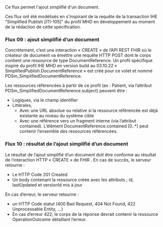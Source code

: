 Ce flux permet l'ajout simplifié d'un document.

Ces flux ont été modélisés en s'inspirant de la requête de la transaction IHE "Simplified Publish [ITI-105]" du profil MHD en développement au moment de la rédaction de cette spécification. 

### Flux 09 : ajout simplifié d’un document

Concrètement, c’est une interaction « CREATE »  de l’API REST FHIR où le créateur de document va émettre une requête HTTP POST dont le corps contient une ressource de type DocumentReference. Un profil spécifique inspiré du profil IHE MHD en version build au 03.10.22 « SimplifiedPublish.DocumentReference » est créé pour ce volet et nommé PDSm_SimplifiedDocumentReference.

Les ressources référencées à partir de ce profil (ex : Patient, via l’attribut PDSm_SimplifiedDocumentReference.subject) peuvent être  :
* Logiques, via le champ identifier
* Littérales,
    * Avec une URL absolue ou relative si la ressource référencée est déjà existante au niveau du système cible 
    * Avec une référence vers un fragment interne (via l’attribut contained). L’élément DocumentReference.contained [0..*] peut contenir l’ensemble des ressources référencées.

### Flux 10 : résultat de l’ajout simplifié d’un document

Le résultat de l’ajout simplifié d’un document doit être conforme au résultat de l’interaction HTTP « CREATE » de FHIR .
En cas de succès, le serveur retourne :
* Le HTTP Code 201 Created
* Un body contenant la ressource créée avec les attributs ; id, lastUpdated et versionId mis à jour

En cas d’erreur, le serveur retourne :
* un HTTP Code statut (400 Bad Request, 404 Not Found, 422 Unprocessable Entity, …)
* En cas d’erreur 422, le corps de la réponse devrait contenir la ressource OperationOutcome détaillant l’erreur.
